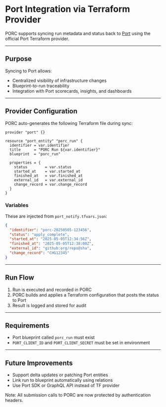 # Port Integration via Terraform Provider

PORC supports syncing run metadata and status back to [Port](https://www.getport.io/) using the official Port Terraform provider.

---

## Purpose

Syncing to Port allows:
- Centralized visibility of infrastructure changes
- Blueprint-to-run traceability
- Integration with Port scorecards, insights, and dashboards

---

## Provider Configuration

PORC auto-generates the following Terraform file during sync:

```hcl
provider "port" {}

resource "port_entity" "porc_run" {
  identifier = var.identifier
  title      = "PORC Run ${var.identifier}"
  blueprint  = "porc_run"

  properties = {
    status        = var.status
    started_at    = var.started_at
    finished_at   = var.finished_at
    external_id   = var.external_id
    change_record = var.change_record
  }
}
```

### Variables

These are injected from `port_notify.tfvars.json`:

```json
{
  "identifier": "porc-20250505-123456",
  "status": "apply_complete",
  "started_at": "2025-05-05T12:34:56Z",
  "finished_at": "2025-05-05T12:38:00Z",
  "external_id": "github:org/repo@sha",
  "change_record": "CHG12345"
}
```

---

## Run Flow

1. Run is executed and recorded in PORC
2. PORC builds and applies a Terraform configuration that posts the status to Port
3. Result is logged and stored for audit

---

## Requirements

- Port blueprint called `porc_run` must exist
- `PORT_CLIENT_ID` and `PORT_CLIENT_SECRET` must be set in environment

---

## Future Improvements

- Support delta updates or patching Port entities
- Link run to blueprint automatically using relations
- Use Port SDK or GraphQL API instead of TF provider

Note: All submission calls to PORC are now protected by authentication headers.